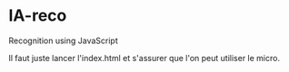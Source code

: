 # IA-reco
Recognition using JavaScript

Il faut juste lancer l'index.html et s'assurer que l'on peut utiliser le micro.
